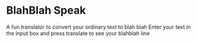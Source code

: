 # BlahBlah Speak
A fun translator to convert your ordinary text to blah blah
Enter your text in the input box and press translate to see your blahblah line
